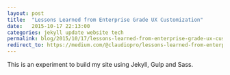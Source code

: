 ```yaml
---
layout: post
title:  "Lessons Learned from Enterprise Grade UX Customization"
date:   2015-10-17 22:13:00
categories: jekyll update website tech
permalink: blog/2015/10/17/lessons-learned-from-enterprise-grade-ux-customization.html
redirect_to: https://medium.com/@claudiopro/lessons-learned-from-enterprise-grade-ux-customization-9417ed9b13ba
---
```


This is an experiment to build my site using Jekyll, Gulp and Sass.
